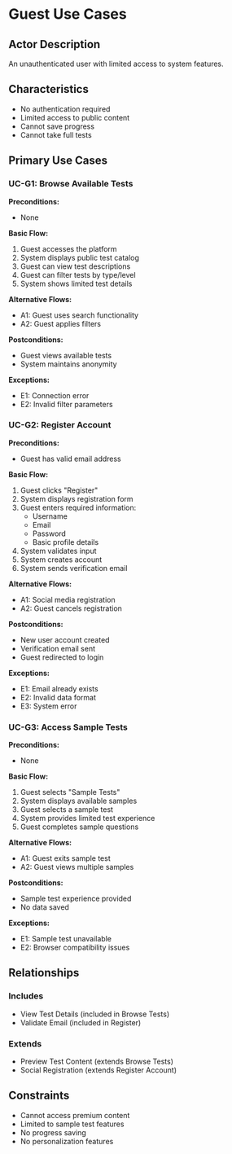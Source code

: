 # Guest Use Cases

## Actor Description

An unauthenticated user with limited access to system features.

## Characteristics

- No authentication required
- Limited access to public content
- Cannot save progress
- Cannot take full tests

## Primary Use Cases

### UC-G1: Browse Available Tests

**Preconditions:**

- None

**Basic Flow:**

1. Guest accesses the platform
2. System displays public test catalog
3. Guest can view test descriptions
4. Guest can filter tests by type/level
5. System shows limited test details

**Alternative Flows:**

- A1: Guest uses search functionality
- A2: Guest applies filters

**Postconditions:**

- Guest views available tests
- System maintains anonymity

**Exceptions:**

- E1: Connection error
- E2: Invalid filter parameters

### UC-G2: Register Account

**Preconditions:**

- Guest has valid email address

**Basic Flow:**

1. Guest clicks "Register"
2. System displays registration form
3. Guest enters required information:
   - Username
   - Email
   - Password
   - Basic profile details
4. System validates input
5. System creates account
6. System sends verification email

**Alternative Flows:**

- A1: Social media registration
- A2: Guest cancels registration

**Postconditions:**

- New user account created
- Verification email sent
- Guest redirected to login

**Exceptions:**

- E1: Email already exists
- E2: Invalid data format
- E3: System error

### UC-G3: Access Sample Tests

**Preconditions:**

- None

**Basic Flow:**

1. Guest selects "Sample Tests"
2. System displays available samples
3. Guest selects a sample test
4. System provides limited test experience
5. Guest completes sample questions

**Alternative Flows:**

- A1: Guest exits sample test
- A2: Guest views multiple samples

**Postconditions:**

- Sample test experience provided
- No data saved

**Exceptions:**

- E1: Sample test unavailable
- E2: Browser compatibility issues

## Relationships

### Includes

- View Test Details (included in Browse Tests)
- Validate Email (included in Register)

### Extends

- Preview Test Content (extends Browse Tests)
- Social Registration (extends Register Account)

## Constraints

- Cannot access premium content
- Limited to sample test features
- No progress saving
- No personalization features
